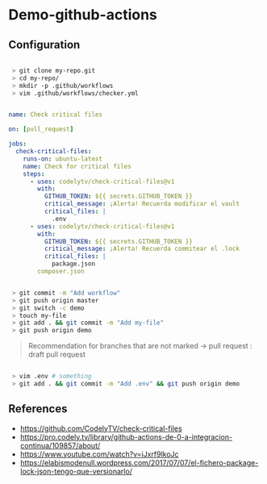 # Demo-github-actions

## Configuration

```sh
 
 > git clone my-repo.git
 > cd my-repo/
 > mkdir -p .github/workflows
 > vim .github/workflows/checker.yml 
```

```yml

name: Check critical files

on: [pull_request]

jobs:
  check-critical-files:
    runs-on: ubuntu-latest
    name: Check for critical files
    steps:
      - uses: codelytv/check-critical-files@v1
        with:
          GITHUB_TOKEN: ${{ secrets.GITHUB_TOKEN }}
          critical_message: ¡Alerta! Recuerda modificar el vault 
          critical_files: |
            .env
      - uses: codelytv/check-critical-files@v1
        with:
          GITHUB_TOKEN: ${{ secrets.GITHUB_TOKEN }}
          critical_message: ¡Alerta! Recuerda commitear el .lock 
          critical_files: |
            package.json
	    composer.json
```

```sh

 > git commit -m "Add workflow"
 > git push origin master
 > git switch -c demo
 > touch my-file
 > git add . && git commit -m "Add my-file"
 > git push origin demo

```

> Recommendation for branches that are not marked -> pull request : draft pull request

```sh

 > vim .env # something
 > git add . && git commit -m "Add .env" && git push origin demo
```

## References

- https://github.com/CodelyTV/check-critical-files
- https://pro.codely.tv/library/github-actions-de-0-a-integracion-continua/109857/about/
- https://www.youtube.com/watch?v=iJxrf9lkoJc
- https://elabismodenull.wordpress.com/2017/07/07/el-fichero-package-lock-json-tengo-que-versionarlo/

